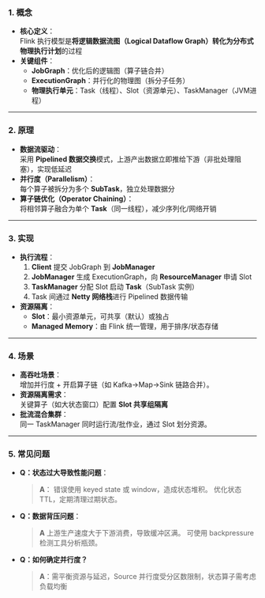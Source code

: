 

### **1. 概念**  
*   **核心定义**：  
    Flink 执行模型是**将逻辑数据流图（Logical Dataflow Graph）转化为分布式物理执行计划**的过程
*   **关键组件**：  
    - **JobGraph**：优化后的逻辑图（算子链合并）  
    - **ExecutionGraph**：并行化的物理图（拆分子任务）  
    - **物理执行单元**：Task（线程）、Slot（资源单元）、TaskManager（JVM进程）  

---

### **2. 原理**  
*   **数据流驱动**：  
    采用 **Pipelined 数据交换**模式，上游产出数据立即推给下游（非批处理阻塞），实现低延迟
*   **并行度（Parallelism）**：  
    每个算子被拆分为多个 **SubTask**，独立处理数据分
*   **算子链优化（Operator Chaining）**：  
    将相邻算子融合为单个 **Task**（同一线程），减少序列化/网络开销

---

### **3. 实现**  
*   **执行流程**：  
    1. **Client** 提交 JobGraph 到 **JobManager**  
    2. **JobManager** 生成 ExecutionGraph，向 **ResourceManager** 申请 Slot  
    3. **TaskManager** 分配 Slot 启动 **Task**（SubTask 实例）  
    4. Task 间通过 **Netty 网络栈**进行 Pipelined 数据传输
*   **资源隔离**：  
    - **Slot**：最小资源单元，可共享（默认）或独占
    - **Managed Memory**：由 Flink 统一管理，用于排序/状态存储  

---

### **4. 场景**  
*   **高吞吐场景**：  
    增加并行度 + 开启算子链（如 Kafka→Map→Sink 链路合并）。  
*   **资源隔离需求**：  
    关键算子（如大状态窗口）配置 **Slot 共享组隔离**
*   **批流混合集群**：  
    同一 TaskManager 同时运行流/批作业，通过 Slot 划分资源。  

---

### **5. 常见问题**  
- **Q：状态过大导致性能问题**：
    > **A**：
    > 错误使用 keyed state 或 window，造成状态堆积。
    > 优化状态 TTL，定期清理过期状态。
- **Q：数据背压问题**：
    > **A** 上游生产速度大于下游消费，导致缓冲区满。
    > 可使用 backpressure 检测工具分析瓶颈。
*   **Q：如何确定并行度？**  
    > **A**：需平衡资源与延迟，Source 并行度受分区数限制，状态算子需考虑负载均衡
